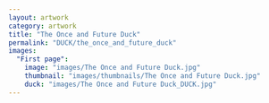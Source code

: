 ```yaml
---
layout: artwork
category: artwork
title: "The Once and Future Duck"
permalink: "DUCK/the_once_and_future_duck"
images:
  "First page":
    image: "images/The Once and Future Duck.jpg"
    thumbnail: "images/thumbnails/The Once and Future Duck.jpg"
    duck: "images/The Once and Future Duck_DUCK.jpg"
---
```

